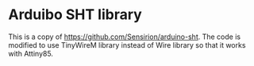 # Arduibo SHT library

This is a copy of https://github.com/Sensirion/arduino-sht. The code is modified to use TinyWireM library instead of Wire library so that
it works with Attiny85.